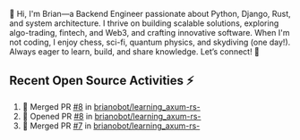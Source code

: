 👋 Hi, I'm Brian—a Backend Engineer passionate about Python, Django, Rust, and system architecture. I thrive on building scalable solutions, exploring algo-trading, fintech, and Web3, and crafting innovative software. When I'm not coding, I enjoy chess, sci-fi, quantum physics, and skydiving (one day!). Always eager to learn, build, and share knowledge. Let’s connect! 🚀

## Recent Open Source Activities ⚡️
<!--START_SECTION:activity-->
1. 🎉 Merged PR [#8](https://github.com/brianobot/learning_axum-rs-/pull/8) in [brianobot/learning_axum-rs-](https://github.com/brianobot/learning_axum-rs-)
2. 💪 Opened PR [#8](https://github.com/brianobot/learning_axum-rs-/pull/8) in [brianobot/learning_axum-rs-](https://github.com/brianobot/learning_axum-rs-)
3. 🎉 Merged PR [#7](https://github.com/brianobot/learning_axum-rs-/pull/7) in [brianobot/learning_axum-rs-](https://github.com/brianobot/learning_axum-rs-)
<!--END_SECTION:activity-->

<!--
brianobot/brianobot is a ✨ special ✨ repository because its `README.md` (this file) appears on your GitHub profile.
You can click the Preview link to take a look at your changes.
--->
